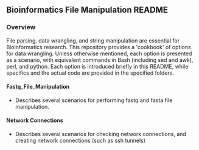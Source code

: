 ## Bioinformatics File Manipulation README

### Overview
File parsing, data wrangling, and string manipulation are essential for Bioinformatics research.  This repository provides a 'cookbook' of options for data wrangling.
Unless otherwise mentioned, each option is presented as a scenario, with equivalent commands in Bash (including sed and awk), perl, and python. Each option is introduced briefly in this README, while specifics and the actual code are provided in the specified folders.

#### Fastq_File_Manipulation
* Describes several scenarios for performing fastq and fasta file manipulation.

#### Network Connections
* Describes several scenarios for checking network connections, and creating network connections (such as ssh tunnels)
